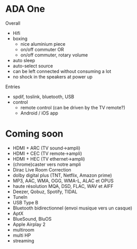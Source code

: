 # ADA One

Overall
- Hifi
- boxing
    - nice aluminium piece
    - on/off commuter
      OR
    - on/off commuter, rotary volume
- auto sleep
- auto-select source
- can be left connected without consuming a lot
- no shock in the speakers at power up

Entries
- spdif, toslink, bluetooth, USB
- control
    - remote control (can be driven by the TV remote?)
    - Android / iOS app

# Coming soon
- HDMI + ARC (TV sound->ampli)
- HDMI + CEC (TV remote->ampli)
- HDMI + HEC (TV ethernet->ampli)
- (chrome)caster vers notre ampli
- Dirac Live Room Correction
- dolby digital plus (TNT, Netflix, Amazon prime)
- MP3, AAC, WMA, OGG, WMA-L, ALAC et OPUS
- haute résolution MQA, DSD, FLAC, WAV et AIFF
- Deezer, Qobuz, Spotify, TIDAL
- TuneIn
- USB Type B
- Bluetooth bidirectionnel (envoi musique vers un casque)
- AptX
- BlueSound, BluOS
- Apple Airplay 2
- multiroom
- multi HP
- streaming
